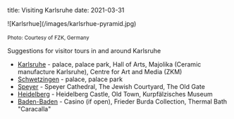 title: Visiting Karlsruhe
date: 2021-03-31

<!--break-->![Karlsrhue](/images/karlsrhue-pyramid.jpg)  
<small>Photo: Courtesy of FZK, Germany</small>

Suggestions for visitor tours in and around Karlsruhe

 * <a href="http://www.karlsruhe.de">Karlsruhe</a> - palace, palace park, Hall of Arts, Majolika (Ceramic manufacture Karlsruhe), Centre for Art and Media (ZKM)
 * <a href="http://www.schloss-schwetzingen.de/en/268239.html">Schwetzingen</a> - palace, palace park
 * <a href="http://www.speyer.de">Speyer</a>  - Speyer Cathedral, The Jewish Courtyard, The Old Gate
 * <a href="http://www.heidelberg.de">Heidelberg</a> - Heidelberg Castle, Old Town, Kurpfälzisches Museum
 * <a href="http://www.baden-baden.de">Baden-Baden</a> - Casino (if open), Frieder Burda Collection, Thermal Bath &quot;Caracalla&quot;